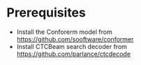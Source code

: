 # Prerequisites

- Install the Conforerm model from https://github.com/sooftware/conformer
- Install CTCBeam search decoder from https://github.com/parlance/ctcdecode


